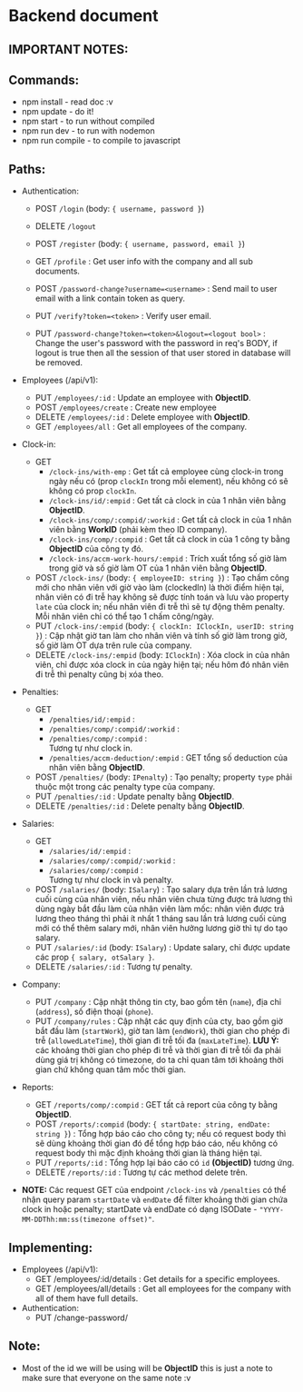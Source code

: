 # Backend document

## IMPORTANT NOTES:


## Commands:
* npm install - read doc :v
* npm update - do it!
* npm start - to run without compiled
* npm run dev - to run with nodemon
* npm run compile - to compile to javascript

## Paths:
* Authentication:
  - POST    `/login` (body: `{ username, password }`)
  - DELETE  `/logout`
  - POST    `/register` (body: `{ username, password, email }`)
  - GET     `/profile` : Get user info with the company and all sub documents.

  - POST    `/password-change?username=<username>` : Send mail to user email with a link contain token as query.
  - PUT     `/verify?token=<token>` : Verify user email.
  - PUT     `/password-change?token=<token>&logout=<logout bool>` : Change the user's password with the password in req's BODY, if logout is true then all the session of that user stored in database will be removed.
* Employees (/api/v1):
  - PUT     `/employees/:id` : Update an employee with **ObjectID**.
  - POST    `/employees/create` : Create new employee
  - DELETE  `/employees/:id` : Delete employee with **ObjectID**.
  - GET     `/employees/all` : Get all employees of the company.
* Clock-in:
  - GET
    - `/clock-ins/with-emp` : Get tất cả employee cùng clock-in trong ngày nếu có (prop `clockIn` trong mỗi element), nếu không có sẽ không có prop `clockIn`.<br>
    - `/clock-ins/id/:empid` : Get tất cả clock in của 1 nhân viên bằng **ObjectID**.<br>
    - `/clock-ins/comp/:compid/:workid` : Get tất cả clock in của 1 nhân viên bằng **WorkID** (phải kèm theo ID company).<br>
    - `/clock-ins/comp/:compid` : Get tất cả clock in của 1 công ty bằng **ObjectID** của công ty đó.<br>
    - `/clock-ins/accm-work-hours/:empid` : Trích xuất tổng số giờ làm trong giờ và số giờ làm OT của 1 nhân viên bằng **ObjectID**.
  - POST    `/clock-ins/` (body: `{ employeeID: string }`) : Tạo chấm công mới cho nhân viên với giờ vào làm (clockedIn) là thời điểm hiện tại, nhân viên có đi trễ hay không sẽ được tính toán và lưu vào property `late` của clock in; nếu nhân viên đi trễ thì sẽ tự động thêm penalty. Mỗi nhân viên chỉ có thể tạo 1 chấm công/ngày.
  - PUT     `/clock-ins/:empid` (body: `{ clockIn: IClockIn, userID: string }`) : Cập nhật giờ tan làm cho nhân viên và tính số giờ làm trong giờ, số giờ làm OT dựa trên rule của company.
  - DELETE  `/clock-ins/:empid` (body: `IClockIn`) : Xóa clock in của nhân viên, chỉ được xóa clock in của ngày hiện tại; nếu hôm đó nhân viên đi trễ thì penalty cũng bị xóa theo.
* Penalties:
  - GET     
    - `/penalties/id/:empid` :<br>
    - `/penalties/comp/:compid/:workid` :<br>
    - `/penalties/comp/:compid` :<br>
          Tương tự như clock in.
    - `/penalties/accm-deduction/:empid` : GET tổng số deduction của nhân viên bằng **ObjectID**.
  - POST    `/penalties/` (body: `IPenalty`) : Tạo penalty; property `type` phải thuộc một trong các penalty type của company.
  - PUT     `/penalties/:id` : Update penalty bằng **ObjectID**.
  - DELETE  `/penalties/:id` : Delete penalty bằng **ObjectID**.
* Salaries:
  - GET     
    - `/salaries/id/:empid` :<br>
    - `/salaries/comp/:compid/:workid` :<br>
    - `/salaries/comp/:compid` :<br>
          Tương tự như clock in và penalty.
  - POST    `/salaries/` (body: `ISalary`) : Tạo salary dựa trên lần trả lương cuối cùng của nhân viên, nếu nhân viên chưa từng được trả lương thì dùng ngày bắt đầu làm của nhân viên làm mốc: nhân viên được trả lương theo tháng thì phải ít nhất 1 tháng sau lần trả lương cuối cùng mới có thể thêm salary mới, nhân viên hưởng lương giờ thì tự do tạo salary.
  - PUT     `/salaries/:id` (body: `ISalary`) : Update salary, chỉ được update các prop `{ salary, otSalary }`.
  - DELETE  `/salaries/:id` : Tương tự penalty.
* Company:
  - PUT     `/company` : Cập nhật thông tin cty, bao gồm tên (`name`), địa chỉ (`address`), số điện thoại (`phone`).
  - PUT     `/company/rules` : Cập nhật các quy định của cty, bao gồm giờ bắt đầu làm (`startWork`), giờ tan làm (`endWork`), thời gian cho phép đi trễ (`allowedLateTime`), thời gian đi trễ tối đa (`maxLateTime`). **LƯU Ý:** các khoảng thời gian cho phép đi trễ và thời gian đi trễ tối đa phải dùng giá trị không có timezone, do ta chỉ quan tâm tới khoảng thời gian chứ không quan tâm mốc thời gian.
* Reports:
  - GET     `/reports/comp/:compid` : GET tất cả report của công ty bằng **ObjectID**.
  - POST    `/reports/:compid` (body: `{ startDate: string, endDate: string }`) : Tổng hợp báo cáo cho công ty; nếu có request body thì sẽ dùng khoảng thời gian đó để tổng hợp báo cáo, nếu không có request body thì mặc định khoảng thời gian là tháng hiện tại.
  - PUT     `/reports/:id` : Tổng hợp lại báo cáo có `id` **(ObjectID)** tương ứng.
  - DELETE  `/reports/:id` : Tương tự các method delete trên.

* **NOTE:** Các request GET của endpoint `/clock-ins` và `/penalties` có thể nhận query param `startDate` và `endDate` để filter khoảng thời gian chứa clock in hoặc penalty; startDate và endDate có dạng ISODate - `"YYYY-MM-DDThh:mm:ss(timezone offset)"`.

## Implementing:
* Employees (/api/v1):
  - GET     /employees/:id/details : Get details for a specific employees.
  - GET     /employees/all/details : Get all employees for the company with all of them have full details.
* Authentication:
  - PUT /change-password/

## Note:
* Most of the id we will be using will be **ObjectID** this is just a note to make sure that everyone on the same note :v
